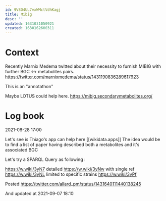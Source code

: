 ```yaml
---
id: 9V8O4UL7vxWMctVdhKagj
title: Mibig
desc: ''
updated: 1631031050921
created: 1630162600311
---
```

# Context

Recently Marnix Medema twitted about their necessity to furnish MIBIG with further BGC <-> metabolites pairs.
https://twitter.com/marnixmedema/status/1431190836289617923

This is an "annotathon"

Maybe LOTUS could help here.
https://mibig.secondarymetabolites.org/


# Log book 

2021-08-28 17:00

Let's see is Thiago's app can help here [[wikidata.apps]]
The idea would be to find a list of paper having described both a metabolites and it's associated BGC


Let's try a SPARQL Query as following :

https://w.wiki/3yN7
detailed https://w.wiki/3yNw 
with single ref https://w.wiki/3yNL
limited to specific strains https://w.wiki/3yPf



Posted https://twitter.com/allard_pm/status/1431640111440138245

And updated at 2021-09-07 18:10


